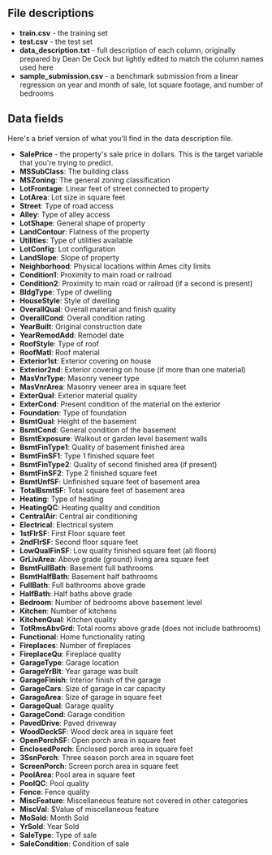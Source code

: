 ## File descriptions ##
* __train.csv__ - the training set
* __test.csv__ - the test set
* __data_description.txt__ - full description of each column, originally prepared by Dean De Cock but lightly edited to match the column names used here
* __sample_submission.csv__ - a benchmark submission from a linear regression on year and month of sale, lot square footage, and number of bedrooms
## Data fields ##
Here's a brief version of what you'll find in the data description file.

* __SalePrice__ - the property's sale price in dollars. This is the target variable that you're trying to predict.
* __MSSubClass__: The building class
* __MSZoning__: The general zoning classification
* __LotFrontage__: Linear feet of street connected to property
* __LotArea__: Lot size in square feet
* __Street__: Type of road access
* __Alley__: Type of alley access
* __LotShape__: General shape of property
* __LandContour__: Flatness of the property
* __Utilities__: Type of utilities available
* __LotConfig__: Lot configuration
* __LandSlope__: Slope of property
* __Neighborhood__: Physical locations within Ames city limits
* __Condition1__: Proximity to main road or railroad
* __Condition2__: Proximity to main road or railroad (if a second is present)
* __BldgType__: Type of dwelling
* __HouseStyle__: Style of dwelling
* __OverallQual__: Overall material and finish quality
* __OverallCond__: Overall condition rating
* __YearBuilt__: Original construction date
* __YearRemodAdd__: Remodel date
* __RoofStyle__: Type of roof
* __RoofMatl__: Roof material
* __Exterior1st__: Exterior covering on house
* __Exterior2nd__: Exterior covering on house (if more than one material)
* __MasVnrType__: Masonry veneer type
* __MasVnrArea__: Masonry veneer area in square feet
* __ExterQual__: Exterior material quality
* __ExterCond__: Present condition of the material on the exterior
* __Foundation__: Type of foundation
* __BsmtQual__: Height of the basement
* __BsmtCond__: General condition of the basement
* __BsmtExposure__: Walkout or garden level basement walls
* __BsmtFinType1__: Quality of basement finished area
* __BsmtFinSF1__: Type 1 finished square feet
* __BsmtFinType2__: Quality of second finished area (if present)
* __BsmtFinSF2__: Type 2 finished square feet
* __BsmtUnfSF__: Unfinished square feet of basement area
* __TotalBsmtSF__: Total square feet of basement area
* __Heating__: Type of heating
* __HeatingQC__: Heating quality and condition
* __CentralAir__: Central air conditioning
* __Electrical__: Electrical system
* __1stFlrSF__: First Floor square feet
* __2ndFlrSF__: Second floor square feet
* __LowQualFinSF__: Low quality finished square feet (all floors)
* __GrLivArea__: Above grade (ground) living area square feet
* __BsmtFullBath__: Basement full bathrooms
* __BsmtHalfBath__: Basement half bathrooms
* __FullBath__: Full bathrooms above grade
* __HalfBath__: Half baths above grade
* __Bedroom__: Number of bedrooms above basement level
* __Kitchen__: Number of kitchens
* __KitchenQual__: Kitchen quality
* __TotRmsAbvGrd__: Total rooms above grade (does not include bathrooms)
* __Functional__: Home functionality rating
* __Fireplaces__: Number of fireplaces
* __FireplaceQu__: Fireplace quality
* __GarageType__: Garage location
* __GarageYrBlt__: Year garage was built
* __GarageFinish__: Interior finish of the garage
* __GarageCars__: Size of garage in car capacity
* __GarageArea__: Size of garage in square feet
* __GarageQual__: Garage quality
* __GarageCond__: Garage condition
* __PavedDrive__: Paved driveway
* __WoodDeckSF__: Wood deck area in square feet
* __OpenPorchSF__: Open porch area in square feet
* __EnclosedPorch__: Enclosed porch area in square feet
* __3SsnPorch__: Three season porch area in square feet
* __ScreenPorch__: Screen porch area in square feet
* __PoolArea__: Pool area in square feet
* __PoolQC__: Pool quality
* __Fence__: Fence quality
* __MiscFeature__: Miscellaneous feature not covered in other categories
* __MiscVal__: $Value of miscellaneous feature
* __MoSold__: Month Sold
* __YrSold__: Year Sold
* __SaleType__: Type of sale
* __SaleCondition__: Condition of sale

